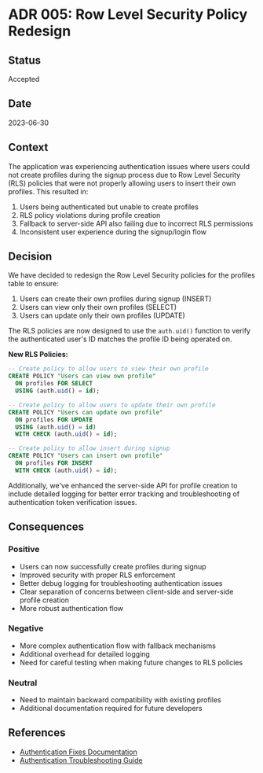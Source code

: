 # ADR 005: Row Level Security Policy Redesign

## Status
Accepted

## Date
2023-06-30

## Context
The application was experiencing authentication issues where users could not create profiles during the signup process due to Row Level Security (RLS) policies that were not properly allowing users to insert their own profiles. This resulted in:

1. Users being authenticated but unable to create profiles
2. RLS policy violations during profile creation
3. Fallback to server-side API also failing due to incorrect RLS permissions
4. Inconsistent user experience during the signup/login flow

## Decision
We have decided to redesign the Row Level Security policies for the profiles table to ensure:

1. Users can create their own profiles during signup (INSERT)
2. Users can view only their own profiles (SELECT)
3. Users can update only their own profiles (UPDATE)

The RLS policies are now designed to use the `auth.uid()` function to verify the authenticated user's ID matches the profile ID being operated on.

**New RLS Policies:**
```sql
-- Create policy to allow users to view their own profile
CREATE POLICY "Users can view own profile"
  ON profiles FOR SELECT
  USING (auth.uid() = id);

-- Create policy to allow users to update their own profile
CREATE POLICY "Users can update own profile"
  ON profiles FOR UPDATE
  USING (auth.uid() = id)
  WITH CHECK (auth.uid() = id);

-- Create policy to allow insert during signup
CREATE POLICY "Users can insert own profile"
  ON profiles FOR INSERT
  WITH CHECK (auth.uid() = id);
```

Additionally, we've enhanced the server-side API for profile creation to include detailed logging for better error tracking and troubleshooting of authentication token verification issues.

## Consequences

### Positive
- Users can now successfully create profiles during signup
- Improved security with proper RLS enforcement
- Better debug logging for troubleshooting authentication issues
- Clear separation of concerns between client-side and server-side profile creation
- More robust authentication flow

### Negative
- More complex authentication flow with fallback mechanisms
- Additional overhead for detailed logging
- Need for careful testing when making future changes to RLS policies

### Neutral
- Need to maintain backward compatibility with existing profiles
- Additional documentation required for future developers

## References
- [Authentication Fixes Documentation](../authentication-fixes.md)
- [Authentication Troubleshooting Guide](../auth-troubleshooting.md) 